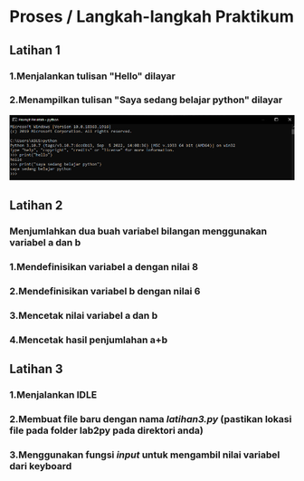 # Proses / Langkah-langkah Praktikum

## Latihan 1
### 1.Menjalankan tulisan "Hello" dilayar
### 2.Menampilkan tulisan "Saya sedang belajar python" dilayar
![foto1](FOTO/foto1.png)
## Latihan 2
### Menjumlahkan dua buah variabel bilangan menggunakan variabel a dan b
### 1.Mendefinisikan variabel a dengan nilai 8
### 2.Mendefinisikan variabel b dengan nilai 6
### 3.Mencetak nilai variabel a dan b 
### 4.Mencetak hasil penjumlahan a+b
## Latihan 3 
### 1.Menjalankan IDLE
### 2.Membuat file baru dengan nama *latihan3.py* (pastikan lokasi file pada folder lab2py pada direktori anda)
### 3.Menggunakan fungsi *input* untuk mengambil nilai variabel dari keyboard

